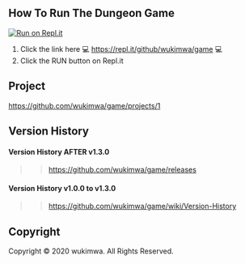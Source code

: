 ## How To Run The Dungeon Game
[![Run on Repl.it](https://repl.it/badge/github/wukimwa/game)](https://repl.it/github/wukimwa/game)
1. Click the link here 💻 https://repl.it/github/wukimwa/game 💻
2. Click the RUN button on Repl.it



## Project
https://github.com/wukimwa/game/projects/1



## Version History

#### Version History AFTER v1.3.0
>> https://github.com/wukimwa/game/releases

#### Version History v1.0.0 to v1.3.0
>> https://github.com/wukimwa/game/wiki/Version-History



## Copyright
Copyright © 2020 wukimwa. All Rights Reserved.
